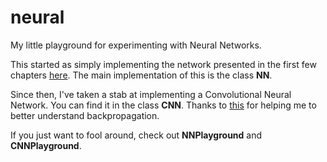 neural
======

My little playground for experimenting with Neural Networks.

This started as simply implementing the network presented in the first few chapters [here](http://neuralnetworksanddeeplearning.com/index.html). The main implementation of this is the class **NN**.

Since then, I've taken a stab at implementing a Convolutional Neural Network. You can find it in the class **CNN**. Thanks to [this](http://karpathy.github.io/neuralnets/) for helping me to better understand backpropagation.

If you just want to fool around, check out **NNPlayground** and **CNNPlayground**.
